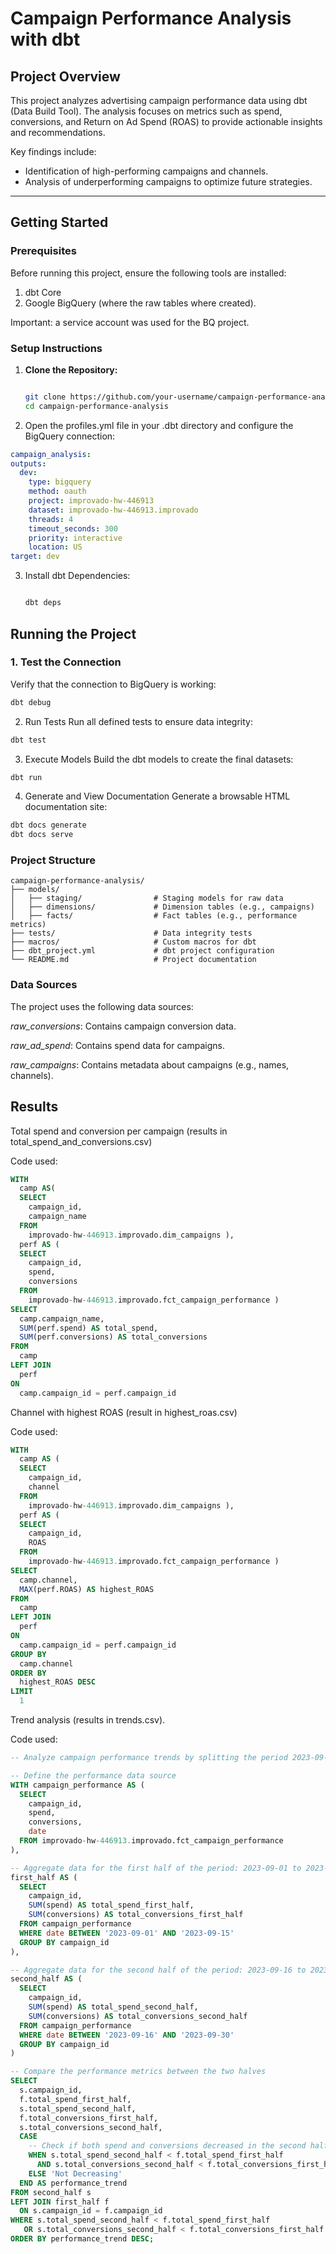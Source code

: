 # **Campaign Performance Analysis with dbt**

## **Project Overview**
This project analyzes advertising campaign performance data using dbt (Data Build Tool). The analysis focuses on metrics such as spend, conversions, and Return on Ad Spend (ROAS) to provide actionable insights and recommendations.

Key findings include:
- Identification of high-performing campaigns and channels.
- Analysis of underperforming campaigns to optimize future strategies.

---

## **Getting Started**

### **Prerequisites**
Before running this project, ensure the following tools are installed:
1. dbt Core
2. Google BigQuery (where the raw tables where created).

Important: a service account was used for the BQ project.

### **Setup Instructions**
1. **Clone the Repository:**
   ```bash
   
   git clone https://github.com/your-username/campaign-performance-analysis.git
   cd campaign-performance-analysis

2. Open the profiles.yml file in your .dbt directory and configure the BigQuery connection:
  ```yaml
campaign_analysis:
  outputs:
    dev:
      type: bigquery
      method: oauth
      project: improvado-hw-446913
      dataset: improvado-hw-446913.improvado
      threads: 4
      timeout_seconds: 300
      priority: interactive
      location: US
  target: dev
```

3. Install dbt Dependencies:
   ```bash
   
   dbt deps

## **Running the Project**

### **1. Test the Connection**
Verify that the connection to BigQuery is working:
```bash
dbt debug
```
2. Run Tests
Run all defined tests to ensure data integrity:

```bash
dbt test

```
3. Execute Models
Build the dbt models to create the final datasets:

```bash
dbt run
```
4. Generate and View Documentation
Generate a browsable HTML documentation site:

```bash
dbt docs generate
dbt docs serve
```

### **Project Structure**
```plaintext
campaign-performance-analysis/
├── models/
│   ├── staging/                # Staging models for raw data
│   ├── dimensions/             # Dimension tables (e.g., campaigns)
│   ├── facts/                  # Fact tables (e.g., performance metrics)
├── tests/                      # Data integrity tests
├── macros/                     # Custom macros for dbt
├── dbt_project.yml             # dbt project configuration
└── README.md                   # Project documentation

```
### **Data Sources**
The project uses the following data sources:

*raw_conversions*: Contains campaign conversion data.

*raw_ad_spend*: Contains spend data for campaigns.

*raw_campaigns*: Contains metadata about campaigns (e.g., names, channels).


## **Results**
Total spend and conversion per campaign (results in total_spend_and_conversions.csv)

Code used:
```sql
WITH
  camp AS(
  SELECT
    campaign_id,
    campaign_name
  FROM
    improvado-hw-446913.improvado.dim_campaigns ),
  perf AS (
  SELECT
    campaign_id,
    spend,
    conversions
  FROM
    improvado-hw-446913.improvado.fct_campaign_performance )
SELECT
  camp.campaign_name,
  SUM(perf.spend) AS total_spend,
  SUM(perf.conversions) AS total_conversions
FROM
  camp
LEFT JOIN
  perf
ON
  camp.campaign_id = perf.campaign_id
```
Channel with highest ROAS (result in highest_roas.csv)

Code used:
```sql
WITH
  camp AS (
  SELECT
    campaign_id,
    channel
  FROM
    improvado-hw-446913.improvado.dim_campaigns ),
  perf AS (
  SELECT
    campaign_id,
    ROAS
  FROM
    improvado-hw-446913.improvado.fct_campaign_performance )
SELECT
  camp.channel,
  MAX(perf.ROAS) AS highest_ROAS
FROM
  camp
LEFT JOIN
  perf
ON
  camp.campaign_id = perf.campaign_id
GROUP BY
  camp.channel
ORDER BY
  highest_ROAS DESC
LIMIT
  1
```

Trend analysis (results in trends.csv).

Code used:
```sql
-- Analyze campaign performance trends by splitting the period 2023-09-01 to 2023-09-30 into two halves

-- Define the performance data source
WITH campaign_performance AS (
  SELECT
    campaign_id,
    spend,
    conversions,
    date
  FROM improvado-hw-446913.improvado.fct_campaign_performance
),

-- Aggregate data for the first half of the period: 2023-09-01 to 2023-09-15
first_half AS (
  SELECT
    campaign_id,
    SUM(spend) AS total_spend_first_half,
    SUM(conversions) AS total_conversions_first_half
  FROM campaign_performance
  WHERE date BETWEEN '2023-09-01' AND '2023-09-15'
  GROUP BY campaign_id
),

-- Aggregate data for the second half of the period: 2023-09-16 to 2023-09-30
second_half AS (
  SELECT
    campaign_id,
    SUM(spend) AS total_spend_second_half,
    SUM(conversions) AS total_conversions_second_half
  FROM campaign_performance
  WHERE date BETWEEN '2023-09-16' AND '2023-09-30'
  GROUP BY campaign_id
)

-- Compare the performance metrics between the two halves
SELECT
  s.campaign_id,
  f.total_spend_first_half,
  s.total_spend_second_half,
  f.total_conversions_first_half,
  s.total_conversions_second_half,
  CASE 
    -- Check if both spend and conversions decreased in the second half
    WHEN s.total_spend_second_half < f.total_spend_first_half
      AND s.total_conversions_second_half < f.total_conversions_first_half THEN 'Decreasing'
    ELSE 'Not Decreasing'
  END AS performance_trend
FROM second_half s
LEFT JOIN first_half f
  ON s.campaign_id = f.campaign_id
WHERE s.total_spend_second_half < f.total_spend_first_half
   OR s.total_conversions_second_half < f.total_conversions_first_half
ORDER BY performance_trend DESC;



